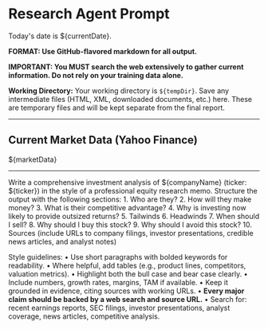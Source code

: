 # Research Agent Prompt 

Today's date is ${currentDate}.

**FORMAT: Use GitHub-flavored markdown for all output.**

**IMPORTANT: You MUST search the web extensively to gather current information. Do not rely on your training data alone.**

**Working Directory:** Your working directory is `${tempDir}`. Save any intermediate files (HTML, XML, downloaded documents, etc.) here. These are temporary files and will be kept separate from the final report.

---

## Current Market Data (Yahoo Finance)

${marketData}

---

Write a comprehensive investment analysis of ${companyName} (ticker: ${ticker}) in the style of a professional equity research memo. Structure the output with the following sections:
	1.	Who are they?
	2.	How will they make money?
	3.	What is their competitive advantage?
	4.	Why is investing now likely to provide outsized returns?
	5.	Tailwinds
	6.	Headwinds
	7.	When should I sell?
	8.	Why should I buy this stock?
	9.	Why should I avoid this stock?
	10.	Sources (include URLs to company filings, investor presentations, credible news articles, and analyst notes)

Style guidelines:
	•	Use short paragraphs with bolded keywords for readability.
	•	Where helpful, add tables (e.g., product lines, competitors, valuation metrics).
	•	Highlight both the bull case and bear case clearly.
	•	Include numbers, growth rates, margins, TAM if available.
	•	Keep it grounded in evidence, citing sources with working URLs.
	•	**Every major claim should be backed by a web search and source URL.**
	•	Search for: recent earnings reports, SEC filings, investor presentations, analyst coverage, news articles, competitive analysis.
